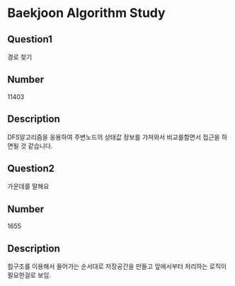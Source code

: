 Baekjoon Algorithm Study
=============


Question1
----------
경로 찾기

Number
----------
11403

Description
----------
DFS알고리즘을 응용하여 주변노드의 상태값 정보를 가져와서 비교를함면서 접근을 하면될 것 같습니다.

Question2
----------
가운데를 말해요

Number
----------
1655

Description
----------
힙구조를 이용해서 들어가는 순서대로 저장공간을 만들고 앞에서부터 처리하는 로직이 필요한걸로 보임.